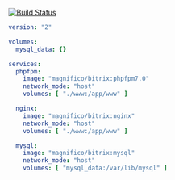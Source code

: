 [![Build Status](https://travis-ci.org/magnifico/bitrix-docker.svg?branch=master)](https://travis-ci.org/magnifico/bitrix-docker)

```yml
version: "2"

volumes:
  mysql_data: {}

services:
  phpfpm:
    image: "magnifico/bitrix:phpfpm7.0"
    network_mode: "host"
    volumes: [ "./www:/app/www" ]

  nginx:
    image: "magnifico/bitrix:nginx"
    network_mode: "host"
    volumes: [ "./www:/app/www" ]

  mysql:
    image: "magnifico/bitrix:mysql"
    network_mode: "host"
    volumes: [ "mysql_data:/var/lib/mysql" ]
```
